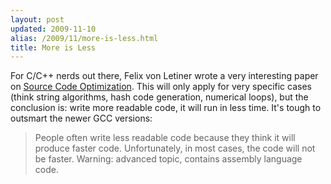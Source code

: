 ```yaml
---
layout: post
updated: 2009-11-10
alias: /2009/11/more-is-less.html
title: More is Less
---
```

<p>
For C/C++ nerds out there, Felix von Letiner wrote a very interesting paper on <a href="http://www.linux-kongress.org/2009/slides/compiler_survey_felix_von_leitner.pdf">Source Code Optimization</a>.  This will only apply for very specific cases (think string algorithms, hash code generation, numerical loops), but the conclusion is: write more readable code, it will run in less time.  It's tough to outsmart the newer GCC versions:
</p>

<blockquote>
People often write less readable code because they think it will
produce faster code. Unfortunately, in most cases, the code will not
be faster. Warning: advanced topic, contains assembly language code.
</blockquote>